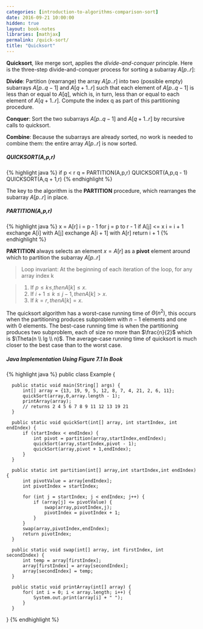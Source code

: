 ```yaml
---
categories: [introduction-to-algorithms-comparison-sort]
date: 2016-09-21 10:00:00
hidden: true
layout: book-notes
libraries: [mathjax]
permalink: /quick-sort/
title: "Quicksort"
---
```


__Quicksort__, like merge sort, applies the _divide-and-conquer_ principle. Here is the three-step divide-and-conquer process for sorting a subarray $A[p..r]$:

__Divide__: Partition (rearrange) the array $A[p..r]$ into two (possible empty) subarrays $A[p..q - 1]$ and $A[q + 1..r]$ such that each element of $A[p..q - 1]$ is less than or equal to $A[q]$, which is, in turn, less than or equal to each element of $A[q + 1..r]$. Compute the index q as part of this partitioning procedure.

__Conquer__: Sort the two subarrays $A[p..q - 1]$ and $A[q + 1..r]$ by recursive calls to quicksort.

__Combine__: Because the subarrays are already sorted, no work is needed to combine them: the entire array $A[p..r]$ is now sorted.

##### QUICKSORT(A,p,r)

{% highlight java %}
  if p < r
    q = PARTITION(A,p,r)
    QUICKSORT(A,p,q - 1)
    QUICKSORT(A,q + 1,r)
{% endhighlight %}

The key to the algorithm is the __PARTITION__ procedure, which rearranges the subarray $A[p..r]$ in place.

##### PARTITION(A,p,r)

{% highlight java %}
  x = A[r]
  i = p - 1
  for j = p to r - 1
    if A[j] <= x
      i = i + 1
      exchange A[i] with A[j]
  exchange A[i + 1] with A[r]
  return i + 1
{% endhighlight %}

__PARTITION__ always selects an element $x = A[r]$ as a __pivot__ element around which to partition the subarray $A[p..r]$

> Loop invariant: At the beginning of each iteration of the loop, for any array index k

> 1. If $p \leq k \leq, then A[k] \leq x$.
> 2. If $i + 1 \leq k \leq j - 1, then A[k] > x$.
> 3. If $k = r, then A[k] = x$.

The quicksort algorithm has a worst-case running time of $\Theta(n^2)$, this occurs when the partitioning produces subproblem with $n - 1$ elements and one with 0 elements. The best-case running time is when the partitioning produces two subproblem, each of size no more than $\frac{n}{2}$ which is $\Theta(n \\ lg \\ n)$. The average-case running time of quicksort is much closer to the best case than to the worst case.

##### Java Implementation Using Figure 7.1 In Book

{% highlight java %}
  public class Example {

      public static void main(String[] args) {
          int[] array = {13, 19, 9, 5, 12, 8, 7, 4, 21, 2, 6, 11};
          quickSort(array,0,array.length - 1);
          printArray(array);
          // returns 2 4 5 6 7 8 9 11 12 13 19 21
      }

      public static void quickSort(int[] array, int startIndex, int endIndex) {
          if (startIndex < endIndex) {
              int pivot = partition(array,startIndex,endIndex);
              quickSort(array,startIndex,pivot - 1);
              quickSort(array,pivot + 1,endIndex);
          }
      }

      public static int partition(int[] array,int startIndex,int endIndex) {
          int pivotValue = array[endIndex];
          int pivotIndex = startIndex;

          for (int j = startIndex; j < endIndex; j++) {
              if (array[j] <= pivotValue) {
                  swap(array,pivotIndex,j);
                  pivotIndex = pivotIndex + 1;
              }
          }
          swap(array,pivotIndex,endIndex);
          return pivotIndex;
      }

      public static void swap(int[] array, int firstIndex, int secondIndex) {
          int temp = array[firstIndex];
          array[firstIndex] = array[secondIndex];
          array[secondIndex] = temp;
      }

      public static void printArray(int[] array) {
          for( int i = 0; i < array.length; i++) {
              System.out.print(array[i] + " ");
          }
      }
  }
{% endhighlight %}